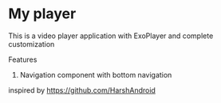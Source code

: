 # My player
This is a video player application with ExoPlayer and complete customization

Features
1. Navigation component with bottom navigation


inspired by
https://github.com/HarshAndroid
